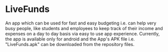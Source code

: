 # LiveFunds
An app which can be used for fast and easy budgeting i.e. can help very busy people, like students and employees to keep track of their income and expenses on a day to day basis via easy to use app experience. Currently, the app is available only for android and the App's APK file i.e. "LiveFunds.apk" can be downloaded from the repository files.

